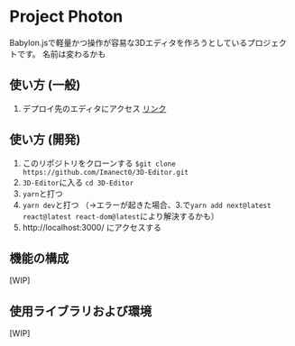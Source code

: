 # Project Photon

Babylon.jsで軽量かつ操作が容易な3Dエディタを作ろうとしているプロジェクトです。
名前は変わるかも


## 使い方 (一般)
1. デプロイ先のエディタにアクセス [リンク](https://photon-seven.vercel.app/editor/EditorPage)


## 使い方 (開発)
1. このリポジトリをクローンする
`$git clone https://github.com/Imanect0/3D-Editor.git`
2. `3D-Editor`に入る
`cd 3D-Editor`
3. `yarn`と打つ
4. `yarn dev`と打つ
（→エラーが起きた場合、3.で`yarn add next@latest react@latest react-dom@latest`により解決するかも）
5. http://localhost:3000/ にアクセスする


## 機能の構成
[WIP]


## 使用ライブラリおよび環境
[WIP]
